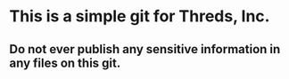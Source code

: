 # This is a simple git for Threds, Inc.

## Do not ever publish any sensitive information in any files on this git.